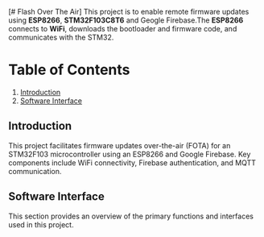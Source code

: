 [# Flash Over The Air]
This project is to enable remote firmware updates using **ESP8266**, **STM32F103C8T6** and Geogle Firebase.The **ESP8266** connects to **WiFi**, downloads the bootloader and firmware code, and communicates with the STM32.

# Table of Contents

1. [Introduction](#Introduction)
2. [Software Interface](#Software-Interface)

## Introduction
This project facilitates firmware updates over-the-air (FOTA) for an STM32F103 microcontroller using an ESP8266 and Google Firebase. Key components include WiFi connectivity, Firebase authentication, and MQTT communication.
## Software Interface
This section provides an overview of the primary functions and interfaces used in this project.

